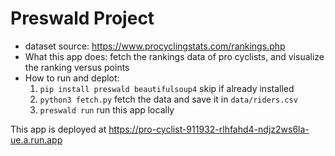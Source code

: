 # Preswald Project

- dataset source: https://www.procyclingstats.com/rankings.php
- What this app does: fetch the rankings data of pro cyclists, and visualize the ranking versus points
- How to run and deplot:
    1. `pip install preswald beautifulsoup4` skip if already installed
    2. `python3 fetch.py` fetch the data and save it in `data/riders.csv`
    3. `preswald run` run this app locally


This app is deployed at https://pro-cyclist-911932-rlhfahd4-ndjz2ws6la-ue.a.run.app
